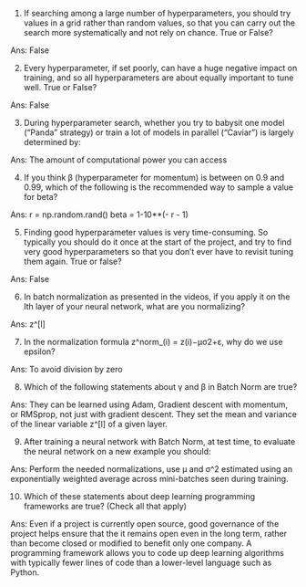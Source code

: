 1. If searching among a large number of hyperparameters, you should try values in a grid rather than random values, so that you can carry out the search more systematically and not rely on chance. True or False?

Ans: False


2. Every hyperparameter, if set poorly, can have a huge negative impact on training, and so all hyperparameters are about equally important to tune well. True or False?

Ans: False


3. During hyperparameter search, whether you try to babysit one model (“Panda” strategy) or train a lot of models in parallel (“Caviar”) is largely determined by:

Ans: The amount of computational power you can access


4. If you think β (hyperparameter for momentum) is between on 0.9 and 0.99, which of the following is the recommended way to sample a value for beta?

Ans:
r = np.random.rand()
beta = 1-10**(- r - 1)


5. Finding good hyperparameter values is very time-consuming. So typically you should do it once at the start of the project, and try to find very good hyperparameters so that you don’t ever have to revisit tuning them again. True or false?

Ans: False


6. In batch normalization as presented in the videos, if you apply it on the lth layer of your neural network, what are you normalizing?

Ans: z^[l]


7. In the normalization formula z^norm_(i) = z(i)−μσ2+ε, why do we use epsilon?

Ans: To avoid division by zero


8. Which of the following statements about γ and β in Batch Norm are true?

Ans:
They can be learned using Adam, Gradient descent with momentum, or RMSprop, not just with gradient descent.
They set the mean and variance of the linear variable z^[l] of a given layer.


9. After training a neural network with Batch Norm, at test time, to evaluate the neural network on a new example you should:

Ans: Perform the needed normalizations, use μ and σ^2 estimated using an exponentially weighted average across mini-batches seen during training.


10. Which of these statements about deep learning programming frameworks are true? (Check all that apply)

Ans:
Even if a project is currently open source, good governance of the project helps ensure that the it remains open even in the long term, rather than become closed or modified to benefit only one company.
A programming framework allows you to code up deep learning algorithms with typically fewer lines of code than a lower-level language such as Python.
